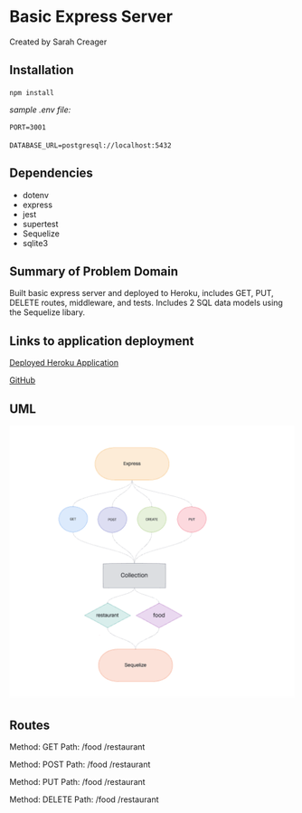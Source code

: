 # Basic Express Server

Created by Sarah Creager

## Installation
`npm install`  

*sample .env file:*
``` 
PORT=3001

DATABASE_URL=postgresql://localhost:5432
```

## Dependencies
 * dotenv
 * express
 * jest
 * supertest
 * Sequelize
 * sqlite3

## Summary of Problem Domain
Built basic express server and deployed to Heroku, includes GET, PUT, DELETE routes, middleware, and tests. Includes 2 SQL data models using the Sequelize libary.

## Links to application deployment

[Deployed Heroku Application](https://sarah-basic-express-server.herokuapp.com/)

[GitHub](https://github.com/SarahCreager/basic-express-server.git)

## UML

![UML](./src/img/UML.png)

## Routes

Method: GET
Path: /food   /restaurant

Method: POST
Path: /food   /restaurant

Method: PUT
Path: /food   /restaurant

Method: DELETE
Path: /food   /restaurant